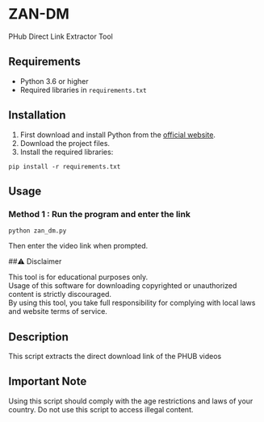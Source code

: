 # ZAN-DM

PHub Direct Link Extractor Tool

## Requirements

- Python 3.6 or higher
- Required libraries in `requirements.txt`

## Installation

1. First download and install Python from the [official website](https://www.python.org/downloads/).
2. Download the project files.
3. Install the required libraries:

```
pip install -r requirements.txt
```

## Usage
### Method 1 : Run the program and enter the link

```
python zan_dm.py
```
Then enter the video link when prompted.

##⚠️ Disclaimer

This tool is for educational purposes only.  
Usage of this software for downloading copyrighted or unauthorized content is strictly discouraged.  
By using this tool, you take full responsibility for complying with local laws and website terms of service.



## Description

This script extracts the direct download link  of the PHUB videos 

## Important Note

Using this script should comply with the age restrictions and laws of your country. Do not use this script to access illegal content. 
